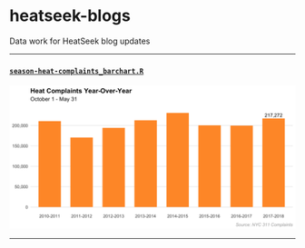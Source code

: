 # heatseek-blogs
Data work for HeatSeek blog updates 

---

#### [`season-heat-complaints_barchart.R`](season-heat-complaints_barchart.R)
![](img/season-heat-complaints_barchart.png)

---